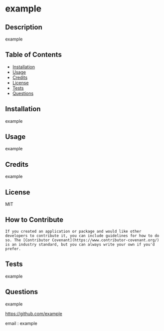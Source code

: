 # example

## Description
    
example
    
## Table of Contents
- [Installation](#installation)
- [Usage](#usage)
- [Credits](#credits)
- [License](#license)
- [Tests](#tests)
- [Questions](#questions)
## Installation
example
    
## Usage
    
example
    
## Credits
    
example
    
## License
    
MIT
    
  ## How to Contribute
    
    If you created an application or package and would like other developers to contribute it, you can include guidelines for how to do so. The [Contributor Covenant](https://www.contributor-covenant.org/) is an industry standard, but you can always write your own if you'd prefer.
    
## Tests
    
example
    
## Questions
    
example

https://github.com/example

email : example

